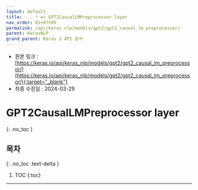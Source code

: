 ```yaml
---
layout: default
title: ... └ e> GPT2CausalLMPreprocessor layer
nav_order: 01+07+05
permalink: /api/keras_nlp/models/gpt2/gpt2_causal_lm_preprocessor/
parent: KerasNLP
grand_parent: Keras 3 API 문서
---
```


* 원본 링크 : [https://keras.io/api/keras_nlp/models/gpt2/gpt2_causal_lm_preprocessor/](https://keras.io/api/keras_nlp/models/gpt2/gpt2_causal_lm_preprocessor/){:target="_blank"}
* 최종 수정일 : 2024-03-29

# GPT2CausalLMPreprocessor layer
{: .no_toc }

## 목차
{: .no_toc .text-delta }

1. TOC
{:toc}

---

